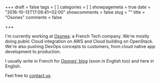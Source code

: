 +++
draft = false
tags = [
]
categories = [
]
showpagemeta = true
date = "2016-10-13T17:09:41+02:00"
showcomments = false
slug = ""
title = "Osones"
comments = false

+++

I'm currently working at [Osones](http://osones.com): a French Tech company. We're mostly doing public Cloud integration on AWS and Cloud building on OpenStack. We're also pushing DevOps concepts to customers, from cloud native app development to production.

I usually write in French for [Osones' blog](http://blog.osones.com) (soon in English too) and here in English.

Feel free to [contact us](mailto:contact@osones.com).

